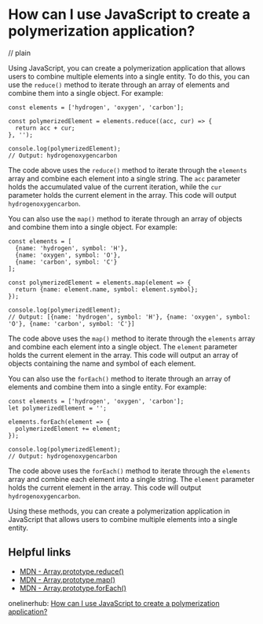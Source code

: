 # How can I use JavaScript to create a polymerization application?
// plain

Using JavaScript, you can create a polymerization application that allows users to combine multiple elements into a single entity. To do this, you can use the `reduce()` method to iterate through an array of elements and combine them into a single object. For example:

```
const elements = ['hydrogen', 'oxygen', 'carbon'];

const polymerizedElement = elements.reduce((acc, cur) => {
  return acc + cur;
}, '');

console.log(polymerizedElement);
// Output: hydrogenoxygencarbon
```

The code above uses the `reduce()` method to iterate through the `elements` array and combine each element into a single string. The `acc` parameter holds the accumulated value of the current iteration, while the `cur` parameter holds the current element in the array. This code will output `hydrogenoxygencarbon`.

You can also use the `map()` method to iterate through an array of objects and combine them into a single object. For example:

```
const elements = [
  {name: 'hydrogen', symbol: 'H'},
  {name: 'oxygen', symbol: 'O'},
  {name: 'carbon', symbol: 'C'}
];

const polymerizedElement = elements.map(element => {
  return {name: element.name, symbol: element.symbol};
});

console.log(polymerizedElement);
// Output: [{name: 'hydrogen', symbol: 'H'}, {name: 'oxygen', symbol: 'O'}, {name: 'carbon', symbol: 'C'}]
```

The code above uses the `map()` method to iterate through the `elements` array and combine each element into a single object. The `element` parameter holds the current element in the array. This code will output an array of objects containing the name and symbol of each element.

You can also use the `forEach()` method to iterate through an array of elements and combine them into a single entity. For example:

```
const elements = ['hydrogen', 'oxygen', 'carbon'];
let polymerizedElement = '';

elements.forEach(element => {
  polymerizedElement += element;
});

console.log(polymerizedElement);
// Output: hydrogenoxygencarbon
```

The code above uses the `forEach()` method to iterate through the `elements` array and combine each element into a single string. The `element` parameter holds the current element in the array. This code will output `hydrogenoxygencarbon`.

Using these methods, you can create a polymerization application in JavaScript that allows users to combine multiple elements into a single entity.

## Helpful links
- [MDN - Array.prototype.reduce()](https://developer.mozilla.org/en-US/docs/Web/JavaScript/Reference/Global_Objects/Array/reduce)
- [MDN - Array.prototype.map()](https://developer.mozilla.org/en-US/docs/Web/JavaScript/Reference/Global_Objects/Array/map)
- [MDN - Array.prototype.forEach()](https://developer.mozilla.org/en-US/docs/Web/JavaScript/Reference/Global_Objects/Array/forEach)

onelinerhub: [How can I use JavaScript to create a polymerization application?](https://onelinerhub.com/javascript-polymer/how-can-i-use-javascript-to-create-a-polymerization-application)